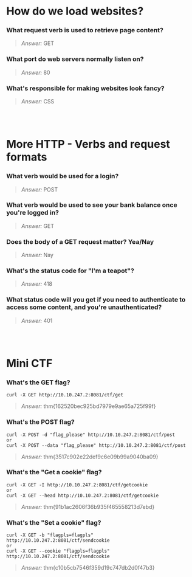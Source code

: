 # How do we load websites?

### What request verb is used to retrieve page content?
> *Answer:* GET

### What port do web servers normally listen on?
> *Answer:* 80

### What's responsible for making websites look fancy?
> *Answer:* CSS


<br><br>
# More HTTP - Verbs and request formats

### What verb would be used for a login?
> *Answer:* POST

### What verb would be used to see your bank balance once you're logged in?
> *Answer:* GET

### Does the body of a GET request matter? Yea/Nay
> *Answer:* Nay

### What's the status code for "I'm a teapot"?
> *Answer:* 418

### What status code will you get if you need to authenticate to access some content, and you're unauthenticated?
> *Answer:* 401


<br><br>
# Mini CTF

### What's the GET flag?
```
curl -X GET http://10.10.247.2:8081/ctf/get
```
> *Answer:* thm{162520bec925bd7979e9ae65a725f99f}

### What's the POST flag?
```
curl -X POST -d "flag_please" http://10.10.247.2:8081/ctf/post
or
curl -X POST --data "flag_please" http://10.10.247.2:8081/ctf/post
```
> *Answer:* thm{3517c902e22def9c6e09b99a9040ba09}

### What's the "Get a cookie" flag?
```
curl -X GET -I http://10.10.247.2:8081/ctf/getcookie
or 
curl -X GET --head http://10.10.247.2:8081/ctf/getcookie
```
> *Answer:* thm{91b1ac2606f36b935f465558213d7ebd}

### What's the "Set a cookie" flag?
```
curl -X GET -b "flagpls=flagpls" http://10.10.247.2:8081/ctf/sendcookie
or
curl -X GET --cookie "flagpls=flagpls" http://10.10.247.2:8081/ctf/sendcookie
```
> *Answer:* thm{c10b5cb7546f359d19c747db2d0f47b3}

